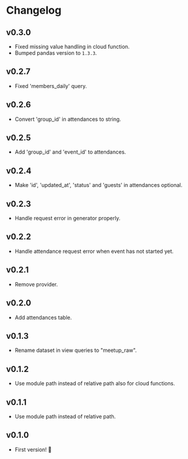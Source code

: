 # Changelog

## v0.3.0

- Fixed missing value handling in cloud function.
- Bumped pandas version to `1.3.3`.

## v0.2.7

- Fixed 'members_daily' query.

## v0.2.6

- Convert 'group_id' in attendances to string.

## v0.2.5

- Add 'group_id' and 'event_id' to attendances.

## v0.2.4

- Make 'id', 'updated_at', 'status' and 'guests' in attendances optional.

## v0.2.3

- Handle request error in generator properly.

## v0.2.2

- Handle attendance request error when event has not started yet.

## v0.2.1

- Remove provider.

## v0.2.0

- Add attendances table.

## v0.1.3

- Rename dataset in view queries to "meetup_raw".

## v0.1.2

- Use module path instead of relative path also for cloud functions.

## v0.1.1

- Use module path instead of relative path.

## v0.1.0

- First version! 🎇
